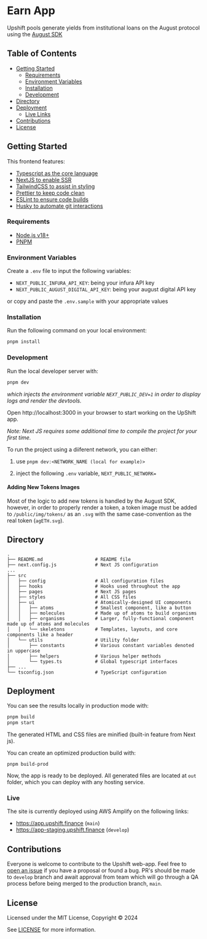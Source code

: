 # Earn App

Upshift pools generate yields from institutional loans on the August protocol using the [August SDK](https://www.npmjs.com/package/@augustdigital/sdk)

## Table of Contents

- [Getting Started](https://github.com/lazarev-protocol/upshift-app?tab=readme-ov-file#getting-started)
  - [Requirements](https://github.com/lazarev-protocol/upshift-app?tab=readme-ov-file#requirements)
  - [Environment Variables](https://github.com/lazarev-protocol/upshift-app?tab=readme-ov-file#environment-variables)
  - [Installation](https://github.com/lazarev-protocol/upshift-app?tab=readme-ov-file#installation)
  - [Development](https://github.com/lazarev-protocol/upshift-app?tab=readme-ov-file#development)
- [Directory](https://github.com/lazarev-protocol/upshift-app?tab=readme-ov-file#directory)
- [Deployment](https://github.com/lazarev-protocol/upshift-app?tab=readme-ov-file#deployment)
  - [Live Links](https://github.com/lazarev-protocol/upshift-app?tab=readme-ov-file#live)
- [Contributions](https://github.com/lazarev-protocol/upshift-app?tab=readme-ov-file#contributions)
- [License](https://github.com/lazarev-protocol/upshift-app?tab=readme-ov-file#license)

## Getting Started

This frontend features:

- [Typescript as the core language](https://www.typescriptlang.org/)
- [NextJS to enable SSR](https://nextjs.org/)
- [TailwindCSS to assist in styling](https://tailwindcss.com/)
- [Prettier to keep code clean](https://prettier.io/)
- [ESLint to ensure code builds](https://eslint.org/)
- [Husky to automate git interactions](https://typicode.github.io/husky/)

### Requirements

- [Node.js v18+](https://nodejs.org/)
- [PNPM](https://pnpm.io/)

### Environment Variables

Create a `.env` file to input the following variables:

- `NEXT_PUBLIC_INFURA_API_KEY`: being your infura API key
- `NEXT_PUBLIC_AUGUST_DIGITAL_API_KEY`: being your august digital API key

or copy and paste the `.env.sample` with your appropriate values

### Installation

Run the following command on your local environment:

```bash
pnpm install
```

### Development

Run the local developer server with:

```bash
pnpm dev
```

*which injects the environment variable `NEXT_PUBLIC_DEV=1` in order to display logs and render the devtools.*

Open http://localhost:3000 in your browser to start working on the UpShift app. 

*Note: Next JS requires some additional time to compile the project for your first time.*

To run the project using a diiferent network, you can either:

1) use `pnpm dev:<NETWORK_NAME (local for example)>`

2) inject the following `.env` variable, `NEXT_PUBLIC_NETWORK=`

#### Adding New Tokens Images

Most of the logic to add new tokens is handled by the August SDK, however, in order to properly render a token, a token image must be added to `/public/img/tokens/` as an `.svg` with the same case-convention as the real token (`agETH.svg`). 

## Directory

```
.
├── README.md                   # README file
├── next.config.js              # Next JS configuration
...
├── src
│   ├── config                  # All configuration files
│   ├── hooks                   # Hooks used throughout the app
│   ├── pages                   # Next JS pages
│   ├── styles                  # All CSS files
│   ├── ui                      # Atomically-designed UI components
│   │   ├── atoms               # Smallest component, like a button
│   │   ├── molecules           # Made up of atoms to build organisms
│   │   ├── organisms           # Larger, fully-functional component made up of atoms and molecules
│   │   └── skeletons           # Templates, layouts, and core components like a header
│   └── utils                   # Utility folder
│       ├── constants           # Various constant variables denoted in uppercase
│       ├── helpers             # Various helper methods
│       └── types.ts            # Global typescript interfaces 
├── ...
└── tsconfig.json               # TypeScript configuration
```

## Deployment

You can see the results locally in production mode with:

```bash
pnpm build
pnpm start
```

The generated HTML and CSS files are minified (built-in feature from Next js).

You can create an optimized production build with:

```
pnpm build-prod
```

Now, the app is ready to be deployed. All generated files are located at `out` folder, which you can deploy with any hosting service.

### Live

The site is currently deployed using AWS Amplify on the following links:

- https://app.upshift.finance (`main`)
- https://app-staging.upshift.finance (`develop`)

## Contributions

Everyone is welcome to contribute to the Upshift web-app. Feel free to [open an issue](https://github.com/upshift-protocol/upshift-app/issues) if you have a proposal or found a bug. PR's should be made to `develop` branch and await approval from team which will go through a QA process before being merged to the production branch, `main`.

## License

Licensed under the MIT License, Copyright © 2024

See [LICENSE](LICENSE) for more information.
